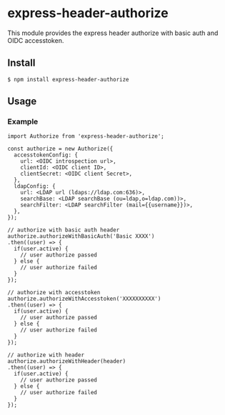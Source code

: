 # express-header-authorize
This module provides the express header authorize with basic auth and OIDC accesstoken.

## Install

    $ npm install express-header-authorize

## Usage

### Example
```
import Authorize from 'express-header-authorize';

const authorize = new Authorize({
  accesstokenConfig: {
    url: <OIDC introspection url>,
    clientId: <OIDC client ID>,
    clientSecret: <OIDC client Secret>,
  },
  ldapConfig: {
    url: <LDAP url (ldaps://ldap.com:636)>,
    searchBase: <LDAP searchBase (ou=ldap,o=ldap.com))>,
    searchFilter: <LDAP searchFilter (mail={{username}})>,
  },
});

// authorize with basic auth header
authorize.authorizeWithBasicAuth('Basic XXXX')
.then((user) => {
  if(user.active) {
    // user authorize passed
  } else {
    // user authorize failed
  }
});

// authorize with accesstoken
authorize.authorizeWithAccesstoken('XXXXXXXXXX')
.then((user) => {
  if(user.active) {
    // user authorize passed
  } else {
    // user authorize failed
  }
});

// authorize with header
authorize.authorizeWithHeader(header)
.then((user) => {
  if(user.active) {
    // user authorize passed
  } else {
    // user authorize failed
  }
});
```
